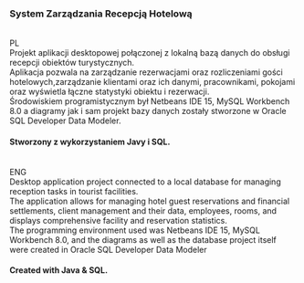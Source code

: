 <h3>System Zarządzania Recepcją Hotelową</h5>
<br>PL<br>
Projekt aplikacji desktopowej połączonej z lokalną bazą danych do obsługi recepcji obiektów turystycznych. <br>
Aplikacja pozwala na zarządzanie rezerwacjami oraz rozliczeniami gości hotelowych,zarządzanie klientami oraz ich danymi, pracownikami, pokojami oraz wyświetla łączne statystyki obiektu i rezerwacji. <br>
Środowiskiem programistycznym był Netbeans IDE 15, MySQL Workbench 8.0 a diagramy jak i sam projekt bazy danych zostały stworzone w Oracle SQL Developer Data Modeler.<br>
<h4>Stworzony z wykorzystaniem Javy i SQL.<br></h4>
<br>ENG
<br>Desktop application project connected to a local database for managing reception tasks in tourist facilities.
<br>The application allows for managing hotel guest reservations and financial settlements, client management and their data, employees, rooms, and displays comprehensive facility and reservation statistics.<br>
The programming environment used was Netbeans IDE 15, MySQL Workbench 8.0, and the diagrams as well as the database project itself were created in Oracle SQL Developer Data Modeler<br>
<h4>Created with Java & SQL.</h4>

